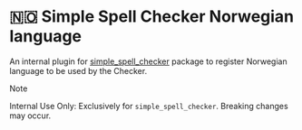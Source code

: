 # 🇳🇴 Simple Spell Checker Norwegian language 
An internal plugin for [simple_spell_checker](https://github.com/CatHood0/simple_spell_checker) package to register Norwegian language to be used by the Checker.

> [!NOTE]
>
> Internal Use Only: Exclusively for `simple_spell_checker`. Breaking changes may occur.

